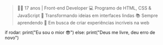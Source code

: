 > 🧏‍♂️ 17 anos | Front-end Developer
💻 Programo de HTML, CSS & JavaScript
🎨 Transformando ideias em interfaces lindas
📚 Sempre aprendendo
🚀 Em busca de criar experiências incríveis na web

if rodar:
    print("Eu sou o mior 😎")
else:
    print("Deus me livre, deu erro de novo")
